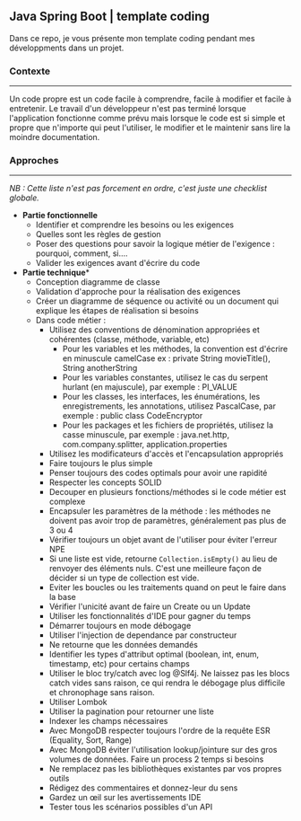 ## Java Spring Boot | template coding
Dans ce repo, je vous présente mon template coding pendant mes développments dans un projet.

### Contexte
---
Un code propre est un code facile à comprendre, facile à modifier et facile à entretenir. Le travail d'un développeur n'est pas terminé lorsque l'application fonctionne comme prévu mais lorsque le code est si simple et propre que n'importe qui peut l'utiliser, le modifier et le maintenir sans lire la moindre documentation.

### Approches
---
*NB : Cette liste n'est pas forcement en ordre, c'est juste une checklist globale.*
- **Partie fonctionnelle**
	- Identifier et comprendre les besoins ou les exigences
	- Quelles sont les règles de gestion
	- Poser des questions pour savoir la logique métier de l'exigence : pourquoi, comment, si....
	- Valider les exigences avant d'écrire du code
- **Partie technique***
	- Conception diagramme de classe
	- Validation d'approche pour la réalisation des exigences
	- Créer un diagramme de séquence ou activité ou un document qui explique les étapes de réalisation si besoins
	- Dans code métier :
		- Utilisez des conventions de dénomination appropriées et cohérentes (classe, méthode, variable, etc)
			- Pour les variables et les méthodes, la convention est d'écrire en minuscule camelCase ex : private String movieTitle(), String anotherString
			- Pour les variables constantes, utilisez le cas du serpent hurlant (en majuscule), par exemple : PI_VALUE
			- Pour les classes, les interfaces, les énumérations, les enregistrements, les annotations, utilisez PascalCase, par exemple : public class CodeEncryptor
			- Pour les packages et les fichiers de propriétés, utilisez la casse minuscule, par exemple : java.net.http, com.company.splitter, application.properties
		- Utilisez les modificateurs d'accès et l'encapsulation appropriés
		- Faire toujours le plus simple
		- Penser toujours des codes optimals pour avoir une rapidité
		- Respecter les concepts SOLID
		- Decouper en plusieurs fonctions/méthodes si le code métier est complexe
		- Encapsuler les paramètres de la méthode : les méthodes ne doivent pas avoir trop de paramètres, généralement pas plus de 3 ou 4
		- Vérifier toujours un objet avant de l'utiliser pour éviter l'erreur NPE
		- Si une liste est vide, retourne `Collection.isEmpty()` au lieu de renvoyer des éléments nuls. C'est une meilleure façon de décider si un type de collection est vide.
		- Eviter les boucles ou les traitements quand on peut le faire dans la base
		- Vérifier l'unicité avant de faire un Create ou un Update
		- Utiliser les fonctionnalités d'IDE pour gagner du temps
		- Démarrer toujours en mode débogage
		- Utiliser l'injection de dependance par constructeur
		- Ne retourne que les données demandés
		- Identifier les types d'attribut optimal (boolean, int, enum, timestamp, etc) pour certains champs
		- Utiliser le bloc try/catch avec log @Slf4j. Ne laissez pas les blocs catch vides sans raison, ce qui rendra le débogage plus difficile et chronophage sans raison.
		- Utiliser Lombok
		- Utiliser la pagination pour retourner une liste
		- Indexer les champs nécessaires
		- Avec MongoDB respecter toujours l'ordre de la requête ESR (Equality, Sort, Range)
		- Avec MongoDB éviter l'utilisation lookup/jointure sur des gros volumes de données. Faire un process 2 temps si besoins
		- Ne remplacez pas les bibliothèques existantes par vos propres outils
		- Rédigez des commentaires et donnez-leur du sens
		- Gardez un œil sur les avertissements IDE
		- Tester tous les scénarios possibles d'un API
